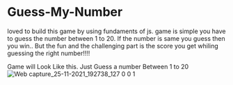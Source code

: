 # Guess-My-Number
loved to build this game by using fundaments of js.
game is simple you have to guess the number between 1 to 20. If the number is same you guess then you win..
But the fun and the challenging part is the score you get whiling guessing the right number!!!!



Game will Look Like this. Just Guess a number Between 1 to 20
![Web capture_25-11-2021_192738_127 0 0 1](https://user-images.githubusercontent.com/91651054/143454963-8cdaf179-72ae-4f23-a3be-c8f4a98146bd.jpeg)
